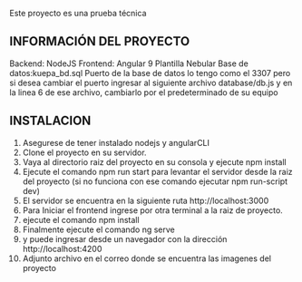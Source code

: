 Este proyecto es una prueba técnica

## INFORMACIÓN DEL PROYECTO

Backend: NodeJS
Frontend: Angular 9 Plantilla Nebular
Base de datos:kuepa_bd.sql
Puerto de la base de datos lo tengo como el 3307 pero si desea cambiar el puerto ingresar al siguiente archivo database/db.js y en la linea 6 de ese archivo, cambiarlo por el predeterminado de su equipo

## INSTALACION

1. Asegurese de tener instalado nodejs y angularCLI
2. Clone el proyecto en su servidor.
3. Vaya al directorio raiz del proyecto en su consola y ejecute npm install 
4. Ejecute el comando npm run start para levantar el servidor desde la raiz del proyecto (si no funciona con ese comando ejecutar npm run-script dev)
5. El servidor se encuentra en la siguiente ruta http://localhost:3000
6. Para Iniciar el frontend ingrese por otra terminal a la raiz de proyecto.
7. ejecute el comando npm install
8. Finalmente ejecute el comando ng serve
9. y puede ingresar desde un navegador con la dirección http://localhost:4200
10. Adjunto archivo en el correo donde se encuentra las imagenes del proyecto

